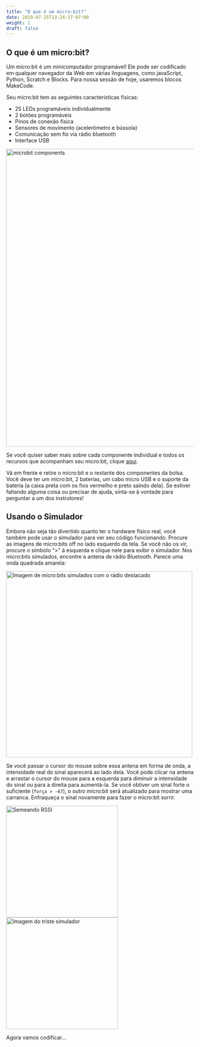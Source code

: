 ```yaml
---
title: "O que é um micro:bit?"
date: 2019-07-25T13:24:17-07:00
weight: 1
draft: false
---
```


## O que é um micro:bit?

Um micro:bit é um minicomputador programável! Ele pode ser codificado em qualquer navegador da Web em várias linguagens, como javaScript, Python, Scratch e Blocks. Para nossa sessão de hoje, usaremos blocos MakeCode.

Seu micro:bit tem as seguintes características físicas:

- 25 LEDs programáveis individualmente
- 2 botões programáveis
- Pinos de conexão física
- Sensores de movimento (acelerômetro e bússola)
- Comunicação sem fio via rádio bluetooth
- Interface USB

<!---![Imagem do micro:bits simulado com o rádio destacado](../img/simulatorStart.png) --->
<img src="../img/microbit-hardware-access.jpg" alt="microbit components" style="width:800px;"/>

Se você quiser saber mais sobre cada componente individual e todos os recursos que acompanham seu micro:bit, clique [aqui](https://micro:bit.org/guide/features/).

Vá em frente e retire o micro:bit e o restante dos componentes da bolsa. Você deve ter um micro:bit, 2 baterias, um cabo micro USB e o suporte da bateria (a caixa preta com os fios vermelho e preto saindo dela). Se estiver faltando alguma coisa ou precisar de ajuda, sinta-se à vontade para perguntar a um dos instrutores!

## Usando o Simulador

Embora não seja tão divertido quanto ter o hardware físico real, você também pode usar o simulador para ver seu código funcionando. Procure as imagens de micro:bits off no lado esquerdo da tela. Se você não os vir, procure o símbolo ">" à esquerda e clique nele para exibir o simulador. Nos micro:bits simulados, encontre a antena de rádio Bluetooth. Parece uma onda quadrada amarela:

<!---![componentes microbit](../img/microbit-hardware-access.jpg) --->
<img src="../img/simulatorStart.png" alt="Imagem de micro:bits simulados com o rádio destacado" style="width:500px;"/>

Se você passar o cursor do mouse sobre essa antena em forma de onda, a intensidade real do sinal aparecerá ao lado dela. Você pode clicar na antena e arrastar o cursor do mouse para a esquerda para diminuir a intensidade do sinal ou para a direita para aumentá-la. Se você obtiver um sinal forte o suficiente (`força > -67`), o outro micro:bit será atualizado para mostrar uma carranca. Enfraqueça o sinal novamente para fazer o micro:bit sorrir.

<!---![Semeando RSSI](../img/showingRSSI.png) --->
<img src="../img/showingRSSI.png" alt="Semeando RSSI" style="width:300px;"/> 
<!---![Image of sad simulator](../img/sadSimulator.png) --->
<img src="../img/sadSimulator.png" alt="Imagem do triste simulador" style="width:300px;"/>

Agora vamos codificar...